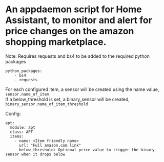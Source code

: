 # An appdaemon script for Home Assistant, to monitor and alert for price changes on the amazon shopping marketplace.

Note: Requires requests and bs4 to be added to the required python packages
```
python_packages:
    - bs4
    - requests
```

For each configured item, a sensor will be created using the name value, `sensor.name_of_item`
<br/>If a below_threshold is set, a binary_sensor will be created, `binary_sensor.name_of_item_threshold`

Config:<br/>
```
apt:
  module: apt
  class: APT
  items:
    - name: <Item friendly name>
      url: "Full amazon.com link"
      below_threshold: Optional price value to trigger the binary sensor when it drops below
```
